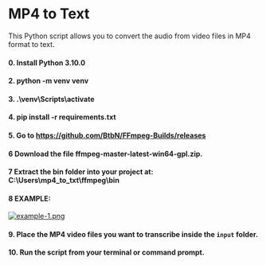 # MP4 to Text
This Python script allows you to convert the audio from video files in MP4 format to text.
#### 0. Install Python 3.10.0
#### 2. python -m venv venv
#### 3. .\venv\Scripts\activate
#### 4. pip install -r requirements.txt
#### 5. Go to https://github.com/BtbN/FFmpeg-Builds/releases
#### 6  Download the file ffmpeg-master-latest-win64-gpl.zip.
#### 7  Extract the bin folder into your project at: C:\Users\mp4_to_txt\ffmpeg\bin
#### 8  EXAMPLE: 
[![example-1.png](https://i.postimg.cc/FzdctLS4/example-1.png)](https://postimg.cc/9w2zZz18)
#### 9. Place the MP4 video files you want to transcribe inside the `input` folder.
#### 10. Run the script from your terminal or command prompt.

